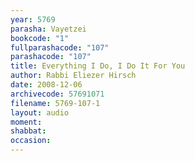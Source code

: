 ```yaml
---
year: 5769
parasha: Vayetzei
bookcode: "1"
fullparashacode: "107"
parashacode: "107"
title: Everything I Do, I Do It For You
author: Rabbi Eliezer Hirsch
date: 2008-12-06
archivecode: 57691071
filename: 5769-107-1
layout: audio
moment: 
shabbat: 
occasion: 
---
```

